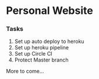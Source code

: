 # Personal Website

### Tasks
1. Set up auto deploy to heroku
1. Set up heroku pipeline
1. Set up Circle CI
1. Protect Master branch

More to come...